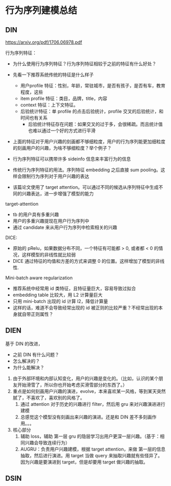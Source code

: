 # 行为序列建模总结



## DIN

https://arxiv.org/pdf/1706.06978.pdf

行为序列特征：

* 为什么使用行为序列特征？行为序列特征相较于之前的特征有什么好处？
* 先看一下推荐系统传统的特征是什么样子
  * 用户profile 特征：性别，年龄，常驻城市，是否有孩子，是否有车，教育程度，这些
  * item profile 特征：类目，品牌，title，内容
  * context 特征：上下文特征。
  * 后验统计特征：单 profile 的点击后验统计，profile 交叉的后验统计，和时间也有关系
    * 后验统计特征存在问题：如果交叉的过于多，会很稀疏。而且统计值也难以通过一个好的方式进行平滑
* 上面的特征对于用户兴趣的刻画都不够细粒度，用户的行为序列能更加细粒度的刻画用户的兴趣，为啥不够细粒度？举个例子？
* 行为序列特征可以携带许多 sideinfo 信息来丰富行为的信息



* 传统行为序列特征的用法。序列特征 embedding 之后直接 sum pooling。这样会限制行为序列对于用户兴趣的表达
* 该篇论文使用了 target attention。可以通过不同的候选从序列特征中生成不同的兴趣表达，进一步增强了模型的能力



target-attention

* tb 的用户具有多重兴趣
* 用户的多重兴趣提现在用户行为序列中
* 通过 candidate 来从用户行为序列中检索相关的兴趣



DICE:

* 原始的 pRelu，如果数据分布不同，一个特征有可能都 > 0, 或者都 < 0 的情况，这样模型的非线性就比较弱
* DICE 通过特征的均值和方差的方式来调整 0 的位置。这样增加了模型的非线性.



Mini-batch aware regularization

* 推荐系统中经常用 id 类特征，且特征量巨大，容易导致过拟合
* embedding table 比较大，用 L2 计算量巨大
* 只用 mini-batch 出现的 id 计算 l2，降低计算量
* 这样的话，难道不会导致经常出现的 id 被正则的比较严重？不经常出现的本身就自带正则属性？



## DIEN

基于 DIN 的改进，

* 之前 DIN 有什么问题？
* 怎么解决的？
* 为什么能解决？



1. 由于外部环境和内部认知变化，用户的兴趣是变化的。（比如，认识的某个朋友开始滑雪了，所以你也开始考虑买滑雪部分的东西了。）
2. 重点是如何刻画用户兴趣的演进，evolve，本来喜欢某一风格，等到某天突然腻了，不喜欢了，喜欢别的风格了。
   1. 通过 attention 对于历史的兴趣进行 filter，然后用 gru 来对兴趣演进进行建模
   2. 总感觉这个模型没有刻画出来兴趣的演进。还是和 DIN 差不多刻画作用。。。
3. 核心部分
   1. 辅助 loss，辅助 第一层 gru 的隐层学习出用户更深一层兴趣。（基于：相同兴趣会导致连续行为）
   2. AUGRU：负责用户兴趣建模，根据 target attention，来做 第一层的信息抽取，然后进行演进。用 target 当做 query 来抽取兴趣就有些怪异了。因为兴趣是要演进到 target，但是却要用 target 做兴趣的抽取。



## DSIN

